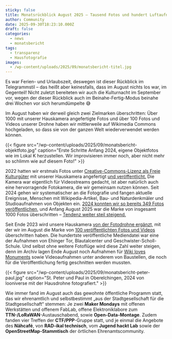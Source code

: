 ```yaml
---
sticky: false
title: Monatsrückblick August 2025 – Tausend Fotos und hundert Luftaufnahmen
author: Community
date: 2025-09-30T18:23:10.000Z
draft: false
categories:
  - news
  - monatsbericht
tags:
  - transparenz
  - Hausfotografie
images:
  - /wp-content/uploads/2025/09/monatsbericht-titel.jpg
---
```


Es war Ferien- und Urlaubszeit, deswegen ist dieser Rückblick im Telegrammstil – das heißt aber keinesfalls, dass im August nichts los war, im Gegenteil! 
Nicht zuletzt bereiteten wir auch die Kulturnacht im September vor, wegen der dieser Rückblick auch im Beinahe-Fertig-Modus beinahe drei Wochen vor sich herumdümpelte 😅

Im August haben wir derweil gleich zwei Zielmarken überschritten: 
Über 1000 mit unserer Hauskamera angefertigte Fotos und über 100 Fotos und Videos unserer Drohne haben wir mittlerweile auf Wikimedia Commons hochgeladen, so dass sie von der ganzen Welt wiederverwendet werden können. 

{{< figure src="/wp-content/uploads/2025/09/monatsbericht-objektfoto.jpg" caption="Erste Schritte Anfang 2024, eigene Objektfotos wie im Lokal K herzustellen. Wir improvisieren immer noch, aber nicht mehr so schlimm wie auf diesem Foto!" >}}

2022 hatten wir erstmals Fotos unter [Creative-Commons-Lizenz als Freie Kulturgüter](https://www.bpb.de/lernen/digitale-bildung/oer-material-fuer-alle/220539/einleitung-von-der-theorie-zur-praxis/) mit unserer Hauskamera angefertigt [und veröffentlicht.](https://commons.wikimedia.org/wiki/Category:Hausfotografie_tempor%C3%A4rhaus_(2022)) 
Die Kamera war eigentlich für Videostreams gedacht, ist aber natürlich auch eine hervorragende Fotokamera, die wir gemeinsam nutzen können. 
Seit 2024 gehen wir systematischer an die Fotografie und fangen aktuelle Ereignisse, Menschen mit Wikipedia-Artikel, Bau- und Naturdenkmäler und Studioaufnahmen von Objekten ein. 
[2024 konnten wir so bereits 349 Fotos veröffentlichen,](https://commons.wikimedia.org/wiki/Category:Hausfotografie_tempor%C3%A4rhaus_(2024)) und Anfang August 2025 war die Marke von insgesamt 1000 Fotos überschritten – [Tendenz weiter steil steigend.](https://commons.wikimedia.org/wiki/Category:Hausfotografie_tempor%C3%A4rhaus_(2025))

Seit Ende 2023 wird unsere Hauskamera [von der Fotodrohne ergänzt,](https://temporaerhaus.de/unsere-fotodrohne/) mit der wir im August die Marke von [100 veröffentlichten Fotos und Videos](https://commons.wikimedia.org/wiki/Category:Drohnenfotografie_tempor%C3%A4rhaus) überschritten haben. 
Die hundertste veröffentliche Mediendatei war eine der Aufnahmen von Ehinger Tor, Blautalcenter und Geschwister-Scholl-Schule. 
Und selbst ohne weitere Fotoflüge wird diese Zahl weiter steigen, denn im Archiv lagen Ende August noch Aufnahmen für [Wiki loves Monuments](https://de.wikipedia.org/wiki/Wikipedia:Wiki_Loves_Monuments_2025/Deutschland) sowie Videoaufnahmen unter anderem von Baustellen, die noch für die Veröffentlichung fertig geschnitten werden mussten.

{{< figure src="/wp-content/uploads/2025/09/monatsbericht-peter-paul.jpg" caption="St. Peter und Paul in Oberelchingen, 2024 von looniverse mit der Hausdrohne fotografiert." >}}

Wie immer fand im August auch das gewohnte öffentliche Programm statt, das wir ehrenamtlich und selbstbestimmt „aus der Stadtgesellschaft für die Stadtgesellschaft“ stemmen: 
Je zwei **Maker Mondays** mit offenen Werkstätten und offenem FabLab, offene Elektroniklabore zum **TTN-/LoRaWAN**-Austauschabend, sowie **Open-Data-Montage**. 
Zudem fanden vier Treffen der **CTF/PPP**-Gruppe statt, und je einmal die Angebote des **Nähcafé**, von **RAD-ikal technisch**, vom **Jugend hackt Lab** sowie der **OpenStreetMap-Stammtisch** der örtlichen Ehrenamtscommunity.
